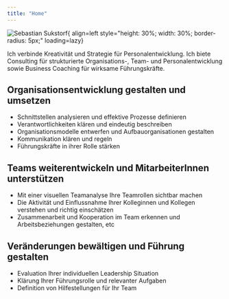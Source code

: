 ```yaml
---
title: "Home"
---
```


![Sebastian Sukstorf](https://i.imgur.com/ztFSDILs.jpg){ align=left style="height: 30%; width: 30%; border-radius: 5px;" loading=lazy}

Ich verbinde Kreativität und Strategie für Personalentwicklung. Ich biete Consulting für strukturierte Organisations-, Team- und Personalentwicklung sowie Business Coaching für wirksame Führungskräfte.

## Organisationsentwicklung gestalten und umsetzen

- Schnittstellen analysieren und effektive Prozesse definieren
- Verantwortlichkeiten klären und eindeutig beschreiben
- Organisationsmodelle entwerfen und Aufbauorganisationen gestalten
- Kommunikation klären und regeln
- Führungskräfte in ihrer Rolle stärken

## Teams weiterentwickeln und MitarbeiterInnen unterstützen

- Mit einer visuellen Teamanalyse Ihre Teamrollen sichtbar machen
- Die Aktivität und Einflussnahme Ihrer Kolleginnen und Kollegen verstehen und richtig einschätzen
- Zusammenarbeit und Kooperation im Team erkennen und Arbeitsbeziehungen gestalten, etc

## Veränderungen bewältigen und Führung gestalten

- Evaluation Ihrer individuellen Leadership Situation
- Klärung Ihrer Führungsrolle und relevanter Aufgaben
- Definition von Hilfestellungen für Ihr Team